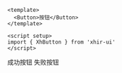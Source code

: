 ```vue
<template>
  <Button>按钮</Button>
</template>

<script setup>
import { XhButton } from 'xhir-ui'
</script>
```

  <div class="example">
    <div>
      <xh-button type="success">成功按钮</xh-button>
      <xh-button type="danger">失败按钮</xh-button>
    </div>
  </div>

<script lang="ts" setup>
import { XhButton } from "@xhir-ui/components";
</script>
